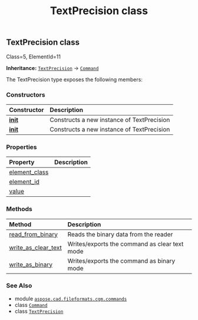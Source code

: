 ﻿---
title: TextPrecision class
second_title: Aspose.CAD for Python via .NET API References
description: 
type: docs
weight: 1720
url: /python-net/aspose.cad.fileformats.cgm.commands/textprecision/
is_root: false
---

## TextPrecision class

Class=5, ElementId=11



**Inheritance:** [`TextPrecision`](/cad/python-net/aspose.cad.fileformats.cgm.commands/textprecision) → 
[`Command`](/cad/python-net/aspose.cad.fileformats.cgm.commands/command)



The TextPrecision type exposes the following members:

### Constructors
| Constructor | Description |
| :- | :- |
| [__init__](/cad/python-net/aspose.cad.fileformats.cgm.commands/textprecision/__init__/#aspose.cad.fileformats.cgm.CgmFile) | Constructs a new instance of TextPrecision |
| [__init__](/cad/python-net/aspose.cad.fileformats.cgm.commands/textprecision/__init__/#aspose.cad.fileformats.cgm.CgmFile-aspose.cad.fileformats.cgm.commands.TextPrecisionType) | Constructs a new instance of TextPrecision |


### Properties
| Property | Description |
| :- | :- |
| [element_class](/cad/python-net/aspose.cad.fileformats.cgm.commands/textprecision/element_class) |  |
| [element_id](/cad/python-net/aspose.cad.fileformats.cgm.commands/textprecision/element_id) |  |
| [value](/cad/python-net/aspose.cad.fileformats.cgm.commands/textprecision/value) |  |


### Methods
| Method | Description |
| :- | :- |
| [read_from_binary](/cad/python-net/aspose.cad.fileformats.cgm.commands/textprecision/read_from_binary/#aspose.cad.fileformats.cgm.IBinaryReader) | Reads the binary data from the reader |
| [write_as_clear_text](/cad/python-net/aspose.cad.fileformats.cgm.commands/textprecision/write_as_clear_text/#aspose.cad.fileformats.cgm.IClearTextWriter) | Writes/exports the command as clear text mode |
| [write_as_binary](/cad/python-net/aspose.cad.fileformats.cgm.commands/textprecision/write_as_binary/#aspose.cad.fileformats.cgm.IBinaryWriter) | Writes/exports the command as binary mode |



### See Also
* module [`aspose.cad.fileformats.cgm.commands`](..)
* class [`Command`](/cad/python-net/aspose.cad.fileformats.cgm.commands/command)
* class [`TextPrecision`](/cad/python-net/aspose.cad.fileformats.cgm.commands/textprecision)

